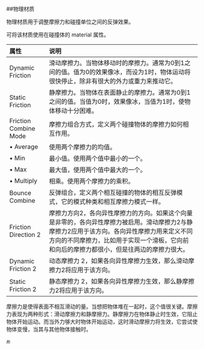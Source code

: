 ##物理材质

物理材质用于调整摩擦力和碰撞单位之间的反弹效果。

可将该材质使用在碰撞体的 material 属性。


|属性|说明|
|:-------|:--|
|Dynamic Friction|滑动摩擦力。当物体移动时的摩擦力。通常为0到1之间的值。值为0的效果像冰，而设为1时，物体运动将很快停止，除非有很大的外力或重力来推动它。|
|Static Friction|静摩擦力。当物体在表面静止的摩擦力。通常为0到1之间的值。当值为0时，效果像冰，当值为1时，使物体移动十分困难。|
|Friction Combine Mode|摩擦力组合方式，定义两个碰撞物体的摩擦力如何相互作用。|
|• Average|使用两个摩擦力的均值。|
|• Min|最小值。使用两个值中最小的一个。|
|• Max|最大值，使用两个值中最大的一个。|
|• Multiply|相乘。使用两个摩擦力的乘积。|
|Bounce Combine|反弹组合，定义两个相互碰撞的物体的相互反弹模式，它的模式种类和相互摩擦力模式一样。|
|Friction Direction 2|摩擦力方向2，各向异性摩擦力的方向。如果这个向量是非零的，各向异性摩擦力被启用。滑动摩擦力2与静摩擦力2应用于该方向。各向异性摩擦力用来定义不同方向的不同摩擦力，比如用于实现一个滑板，它向前和向后的摩擦力都很小，但是往两边的摩擦力很大。|
|Dynamic Friction 2|动态摩擦力 2，如果各向异性摩擦力生效，那么滑动摩擦力2将应用于该方向。|
|Static Friction 2|静态摩擦力 2，如果各向异性摩擦力生效，那么静摩擦力2将应用于该方向。|


摩擦力是使得表面不相互滑动的量。当想把物体堆在一起时，这个值很关键。摩擦力表现为两种形式：滑动摩擦力和静摩擦力。静摩擦力在物体静止时生效，它阻止物体开始运动。而当外力够大时物体开始运动，这时滑动摩擦力将生效，它尝试使物体变慢，当其与其他物体接触时。


🔚
